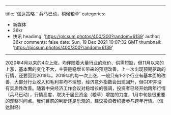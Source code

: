 
---
title: '信达策略：兵马已动，稍候粮草'
categories: 
 - 新媒体
 - 36kr
 - 快讯
headimg: 'https://picsum.photos/400/300?random=6139'
author: 36kr
comments: false
date: Sun, 19 Dec 2021 10:07:32 GMT
thumbnail: 'https://picsum.photos/400/300?random=6139'
---

<div>   
2020年4月以来的4次上涨，均伴随着大量行业的涨价、供需短缺，但11月以来的上涨，基本面的变化不大，主要是稳增长带来的预期改善，上一次出现预期驱动的行情，还要回到2019年。2019年的每一次上涨，一般只有1-2个行业有基本面的改善，大部分行业收入和毛利率均不理想，经济意外指数会出现回升，但GDP并没有实质性改善。随着中央经济工作会议对稳增长的强调，投资者已经开始跨年行情（兵马已动），行情高度，取决于居民资金（粮草）增加的力度，1月中旬是很重要的观察时间点。我们目前的判断还是乐观的，建议投资者积极参与跨年行情。（信达财经）  
</div>
            